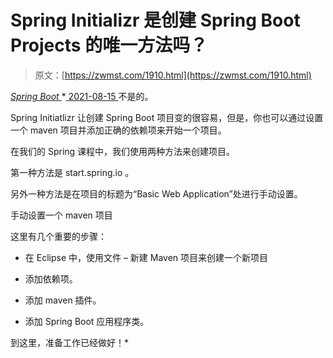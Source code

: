 <!--yml
category: 未分类
date: 0001-01-01 00:00:00
-->

# Spring Initializr 是创建 Spring Boot Projects 的唯一方法吗？

> 原文：[https://zwmst.com/1910.html](https://zwmst.com/1910.html)

   [ *Spring Boot* ](https://zwmst.com/spring-boot)*[ <time datetime="2021-08-15T16:50:02+08:00"> 2021-08-15 </time> ](https://zwmst.com/1910.html)  不是的。

Spring Initiatlizr 让创建 Spring Boot 项目变的很容易，但是，你也可以通过设置一个 maven 项目并添加正确的依赖项来开始一个项目。

在我们的 Spring 课程中，我们使用两种方法来创建项目。

第一种方法是 start.spring.io 。

另外一种方法是在项目的标题为“Basic Web Application”处进行手动设置。

手动设置一个 maven 项目

这里有几个重要的步骤：

*   在 Eclipse 中，使用文件 – 新建 Maven 项目来创建一个新项目

*   添加依赖项。

*   添加 maven 插件。

*   添加 Spring Boot 应用程序类。

到这里，准备工作已经做好！*